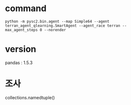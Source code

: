 # command
    python -m pysc2.bin.agent --map Simple64 --agent terran_agent_qlearning.SmartAgent --agent_race terran --max_agent_steps 0 --norender

# version
pandas : 1.5.3

# 조사
collections.namedtuple()